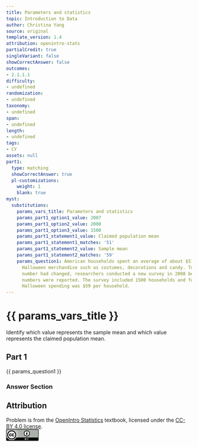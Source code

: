 ```yaml
---
title: Parameters and statistics
topic: Introduction to Data
author: Christina Yang
source: original
template_version: 1.4
attribution: openintro-stats
partialCredit: true
singleVariant: false
showCorrectAnswer: false
outcomes:
- 2.1.1.1
difficulty:
- undefined
randomization:
- undefined
taxonomy:
- undefined
span:
- undefined
length:
- undefined
tags:
- CY
assets: null
part1:
  type: matching
  showCorrectAnswer: true
  pl-customizations:
    weight: 1
    blank: true
myst:
  substitutions:
    params_vars_title: Parameters and statistics
    params_part1_option1_value: 2007
    params_part1_option2_value: 2008
    params_part1_option3_value: 1500
    params_part1_statement1_value: Claimed population mean
    params_part1_statement1_matches: '51'
    params_part1_statement2_value: Sample mean
    params_part1_statement2_matches: '59'
    params_question1: American households spent an average of about $51 in 2007 on
      Halloween merchandise such as costumes, decorations and candy. To see if this
      number had changed, researchers conducted a new survey in 2008 before industry
      numbers were reported. The survey included 1500 households and found that average
      Halloween spending was $59 per household.
---
```

# {{ params_vars_title }}
Identify which value represents the sample mean and which value represents the claimed population mean.

## Part 1

<div class="mathjax_ignore">
{{ params_question1 }}
</div>

### Answer Section

<!-- ### pl-answer-panel

Part 1: Population mean, $\mu_{2007} = {{ params.part1.num1 }}$; sample mean, $\bar{x}_{2008} = {{ params.part1.num5 }}$ -->

<!--
### pl-answer-panel

Part 2: Population mean, $\mu_{2001} = {{ params.part2.num2 }}$; sample mean, $\bar{x}_{2012} = {{ params.part2.num4 }}$ -->

## Attribution

Problem is from the [OpenIntro Statistics](https://openintro.org/book/os/) textbook, licensed under the [CC-BY 4.0 license](https://creativecommons.org/licenses/by/4.0/).<br>![Image representing the Creative Commons 4.0 BY license.](https://raw.githubusercontent.com/firasm/bits/master/by.png)